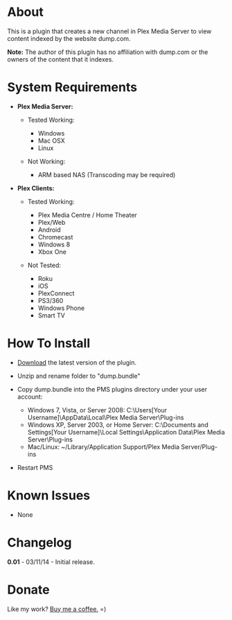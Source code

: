About
=====

This is a plugin that creates a new channel in Plex Media Server to view content indexed by the website dump.com.

**Note:** The author of this plugin has no affiliation with dump.com or the owners of the content that it indexes.

System Requirements
===================

- **Plex Media Server:**

	- Tested Working:
		- Windows
		- Mac OSX
		- Linux

	- Not Working:
		- ARM based NAS (Transcoding may be required)

- **Plex Clients:**

	- Tested Working:
		- Plex Media Centre / Home Theater
		- Plex/Web
		- Android
		- Chromecast
		- Windows 8
		- Xbox One

	- Not Tested:
		- Roku
		- iOS
		- PlexConnect
		- PS3/360
		- Windows Phone
		- Smart TV

How To Install
==============

- [Download](https://github.com/TehCrucible/dump.bundle/archive/master.zip) the latest version of the plugin.

- Unzip and rename folder to "dump.bundle"

- Copy dump.bundle into the PMS plugins directory under your user account:
	- Windows 7, Vista, or Server 2008: C:\Users[Your Username]\AppData\Local\Plex Media Server\Plug-ins
	- Windows XP, Server 2003, or Home Server: C:\Documents and Settings[Your Username]\Local Settings\Application Data\Plex Media Server\Plug-ins
	- Mac/Linux: ~/Library/Application Support/Plex Media Server/Plug-ins

- Restart PMS

Known Issues
============

- None

Changelog
=========

**0.01** - 03/11/14 - Initial release.

Donate
======

Like my work?  [Buy me a coffee.](https://www.paypal.com/cgi-bin/webscr?cmd=_s-xclick&hosted_button_id=JUV2JAVFXY86Q)  =)
